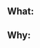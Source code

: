 <!-- Short issue template which don't require more in-depth write-ups. -->

## What:
<!-- What needs to be implemented/changed.-->

## Why:
<!-- Why this change needs to happen. Context is useful here.-->